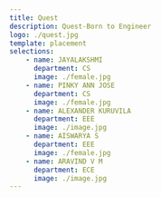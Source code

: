 ```yaml
---
title: Quest
description: Quest-Born to Engineer
logo: ./quest.jpg
template: placement
selections:
    - name: JAYALAKSHMI
      department: CS
      image: ./female.jpg
    - name: PINKY ANN JOSE
      department: CS
      image: ./female.jpg
    - name: ALEXANDER KURUVILA
      department: EEE
      image: ./image.jpg
    - name: AISWARYA S
      department: EEE
      image: ./female.jpg
    - name: ARAVIND V M
      department: ECE
      image: ./image.jpg
---
```

